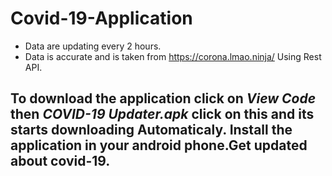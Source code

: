 # Covid-19-Application

* Data are updating every 2 hours.
* Data is accurate and is taken from https://corona.lmao.ninja/  Using Rest API.

## To download the application click on *View Code* then *COVID-19 Updater.apk* click on this and its starts downloading Automaticaly. Install the application in your android phone.Get updated about covid-19.
